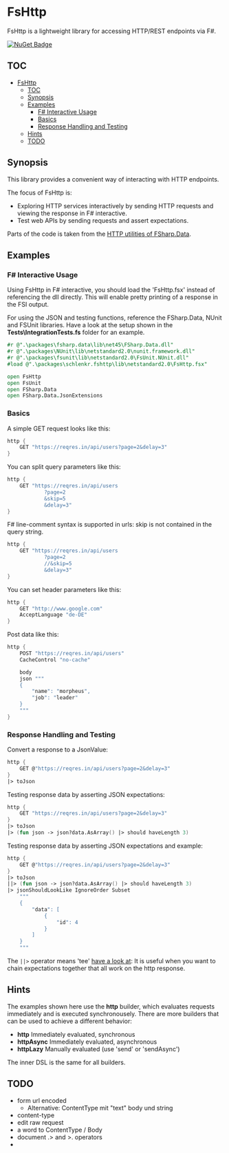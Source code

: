 # FsHttp

FsHttp is a lightweight library for accessing HTTP/REST endpoints via F#.

[![NuGet Badge](http://img.shields.io/nuget/v/SchlenkR.FsHttp.svg?style=flat)](https://www.nuget.org/packages/SchlenkR.FsHttp)

## TOC

- [FsHttp](#fshttp)
    - [TOC](#toc)
    - [Synopsis](#synopsis)
    - [Examples](#examples)
        - [F# Interactive Usage](#f-interactive-usage)
        - [Basics](#basics)
        - [Response Handling and Testing](#response-handling-and-testing)
    - [Hints](#hints)
    - [TODO](#todo)

## Synopsis

This library provides a convenient way of interacting with HTTP endpoints.

The focus of FsHttp is:

- Exploring HTTP services interactively by sending HTTP requests and viewing the response in F# interactive.
- Test web APIs by sending requests and assert expectations.

Parts of the code is taken from the [HTTP utilities of FSharp.Data](http://fsharp.github.io/FSharp.Data/library/Http.html).

## Examples

### F# Interactive Usage

Using FsHttp in F# interactive, you should load the 'FsHttp.fsx' instead of referencing the dll directly. This will enable pretty printing of a response in the FSI output.

For using the JSON and testing functions, reference the FSharp.Data, NUnit and FSUnit libraries. Have a look at the setup shown in the **Tests\IntegrationTests.fs** folder for an example.

```fsharp
#r @".\packages\fsharp.data\lib\net45\FSharp.Data.dll"
#r @".\packages\NUnit\lib\netstandard2.0\nunit.framework.dll"
#r @".\packages\fsunit\lib\netstandard2.0\FsUnit.NUnit.dll"
#load @".\packages\schlenkr.fshttp\lib\netstandard2.0\FsHttp.fsx"

open FsHttp
open FsUnit
open FSharp.Data
open FSharp.Data.JsonExtensions
```

### Basics

A simple GET request looks like this:

```fsharp
http {
    GET "https://reqres.in/api/users?page=2&delay=3"
}
```

You can split query parameters like this:

```fsharp
http {
    GET "https://reqres.in/api/users
            ?page=2
            &skip=5
            &delay=3"
}
```

F# line-comment syntax is supported in urls: skip is not contained in the query string.

```fsharp
http {
    GET "https://reqres.in/api/users
            ?page=2
            //&skip=5
            &delay=3"
}
```

You can set header parameters like this:

```fsharp
http {
    GET "http://www.google.com"
    AcceptLanguage "de-DE"
}
```

Post data like this:

```fsharp
http { 
    POST "https://reqres.in/api/users"
    CacheControl "no-cache"

    body
    json """
    {
        "name": "morpheus",
        "job": "leader"
    }
    """
}
```

### Response Handling and Testing

Convert a response to a JsonValue:

```fsharp
http {
    GET @"https://reqres.in/api/users?page=2&delay=3"
}
|> toJson
```

Testing response data by asserting JSON expectations:

```fsharp
http {
    GET "https://reqres.in/api/users?page=2&delay=3"
}
|> toJson
|> (fun json -> json?data.AsArray() |> should haveLength 3)
```

Testing response data by asserting JSON expectations and example:

```fsharp
http {
    GET @"https://reqres.in/api/users?page=2&delay=3"
}
|> toJson
||> (fun json -> json?data.AsArray() |> should haveLength 3)
|> jsonShouldLookLike IgnoreOrder Subset
    """
    {
        "data": [
            {
                "id": 4
            }
        ]
    }
    """
```

The `||>` operator means 'tee' [have a look at](https://fsharpforfunandprofit.com/rop/): It is useful when you want to chain expectations together that all work on the http response.

## Hints

The examples shown here use the **http** builder, which evaluates requests immediately and is executed synchronousely. There are more builders that can be used to achieve a different behavior:

- **http** Immediately evaluated, synchronous
- **httpAsync** Immediately evaluated, asynchronous
- **httpLazy** Manually evaluated (use 'send' or 'sendAsync')

The inner DSL is the same for all builders.

## TODO

* form url encoded
  * Alternative: ContentType mit "text" body und string
* content-type
* edit raw request
* a word to ContentType / Body
* document .> and >. operators
* 